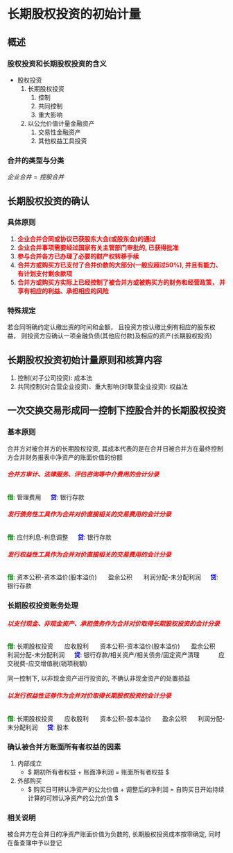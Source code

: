 # 长期股权投资的初始计量

## 概述

### 股权投资和长期股权投资的含义

- 股权投资
  1. 长期股权投资
     1. 控制
     2. 共同控制
     3. 重大影响
  2. 以公允价值计量金融资产
     1. 交易性金融资产
     2. 其他权益工具投资

### 合并的类型与分类

$企业合并 = 控股合并$


## 长期股权投资的确认

### 具体原则

1. <strong style="color: red">企业合并合同或协议已获股东大会(或股东会)的通过</strong>
2. <strong style="color: red">企业合并事项需要经过国家有关主管部门审批的, 已获得批准</strong>
3. <strong style="color: red">参与合并各方已办理了必要的财产权转移手续</strong>
4. <strong style="color: red">合并方或购买方已支付了合并价款的大部分(一般应超过50%), 并且有能力、有计划支付剩余款项</strong>
5. <strong style="color: red">合并方或购买方实际上已经控制了被合并方或被购买方的财务和经营政策， 并享有相应的利益、承担相应的风险</strong>

### 特殊规定

若合同明确约定认缴出资的时间和金额， 且投资方按认缴比例有相应的股东权益， 则投资方应确认一项金融负债(其他应付款)及相应的资产(长期股权投资)

## 长期股权投资初始计量原则和核算内容

1. 控制(对子公司投资): 成本法
2. 共同控制(对合营企业投资)、重大影响(对联营企业投资): 权益法

## 一次交换交易形成同一控制下控股合并的长期股权投资

### 基本原则

合并方对被合并方的长期股权投资, 其成本代表的是在合并日被合并方在最终控制方合并财务报表中净资产的账面价值的份额

###### <strong style="color: red">合并方审计、法律服务、评估咨询等中介费用的会计分录</strong>

<strong style="color: green">借</strong>: 管理费用
&emsp; <strong style="color: blue">贷</strong>: 银行存款

###### <strong style="color: red">发行债务性工具作为合并对价直接相关的交易费用的会计分录</strong>

<strong style="color: green">借</strong>: 应付利息-利息调整
&emsp; <strong style="color: blue">贷</strong>: 银行存款

###### <strong style="color: red">发行权益性工具作为合并对价直接相关的交易费用的会计分录</strong>

<strong style="color: green">借</strong>: 资本公积-资本溢价(股本溢价)
&ensp; &ensp; 盈余公积
&ensp; &ensp; 利润分配-未分配利润
&emsp; <strong style="color: blue">贷</strong>: 银行存款

### 长期股权投资账务处理

###### <strong style="color: red">以支付现金、非现金资产、承担债务作为合并对价取得长期股权投资的会计分录</strong>

<strong style="color: green">借</strong>: 长期股权投资
&ensp; &ensp; 应收股利
&ensp; &ensp; 资本公积-资本溢价(股本溢价)
&ensp; &ensp; 盈余公积
&ensp; &ensp; 利润分配-未分配利润
&emsp; <strong style="color: blue">贷</strong>: 银行存款/相关资产/相关债务/固定资产清理
&emsp; &ensp; &ensp; 应交税费-应交增值税(销项税额)

同一控制下, 以非现金资产进行投资的, 不确认非现金资产的处置损益

###### <strong style="color: red">以发行权益性证券作为合并对价取得长期股权投资的会计分录</strong>

<strong style="color: green">借</strong>: 长期股权投资
&ensp; &ensp; 应收股利
&ensp; &ensp; 资本公积-股本溢价
&ensp; &ensp; 盈余公积
&ensp; &ensp; 利润分配-未分配利润
&emsp; <strong style="color: blue">贷</strong>: 股本

### 确认被合并方账面所有者权益的因素

1. 内部成立
   - $ 期初所有者权益 + 账面净利润 = 账面所有者权益 $
2. 外部购买
   - $ 购买日可辨认净资产的公允价值 + 调整后的净利润 = 自购买日开始持续计算的可辨认净资产的公允价值 $

### 相关说明

被合并方在合并日的净资产账面价值为负数的, 长期股权投资成本按零确定, 同时在备查簿中予以登记
